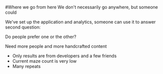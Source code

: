 #Where we go from here
We don't necessarily go anywhere, but someone could

We've set up the application and analytics, someone can use it to answer second question:

Do people prefer one or the other?

Need more people and more handcrafted content

* Only results are from developers and a few friends
* Current maze count is very low
* Many repeats

